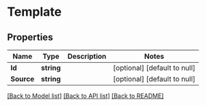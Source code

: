 # Template

## Properties
Name | Type | Description | Notes
------------ | ------------- | ------------- | -------------
**Id** | **string** |  | [optional] [default to null]
**Source** | **string** |  | [optional] [default to null]

[[Back to Model list]](../README.md#documentation-for-models) [[Back to API list]](../README.md#documentation-for-api-endpoints) [[Back to README]](../README.md)


